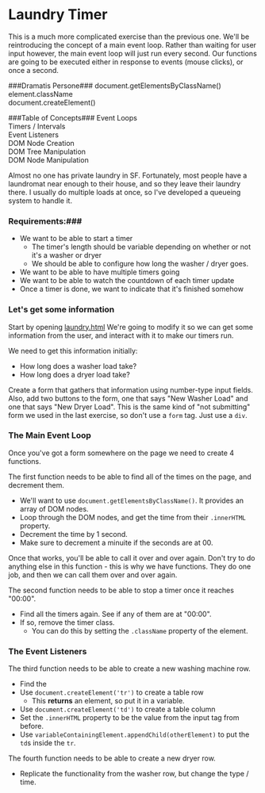 Laundry Timer
=============
This is a much more complicated exercise than the previous one. We'll be reintroducing the concept of a main event loop. Rather than waiting for user input however, the main event loop will just run every second. Our functions are going to be executed either in response to events (mouse clicks), or once a second.

###Dramatis Persone###
document.getElementsByClassName()  
element.className  
document.createElement()  
  

###Table of Concepts###
Event Loops  
Timers / Intervals  
Event Listeners  
DOM Node Creation  
DOM Tree Manipulation  
DOM Node Manipulation  


Almost no one has private laundry in SF. Fortunately, most people have a laundromat near enough to their house, and so they leave their laundry there. I usually do multiple loads at once, so I've developed a queueing system to handle it.  

### Requirements:###

- We want to be able to start a timer
	- The timer's length should be variable depending on whether or not it's a washer or dryer
	- We should be able to configure how long the washer / dryer goes.
- We want to be able to have multiple timers going
- We want to be able to watch the countdown of each timer update
- Once a timer is done, we want to indicate that it's finished somehow


### Let's get some information ###

Start by opening [laundry.html](https://github.com/hackbrightacademy/Javascript2/blob/master/laundry.html)
We're going to modify it so we can get some information from the user, and interact with it to make our timers run.

We need to get this information initially:
- How long does a washer load take?
- How long does a dryer load take?

Create a form that gathers that information using number-type input fields. Also, add two buttons to the form, one that says "New Washer Load" and one that says "New Dryer Load". This is the same kind of "not submitting" form we used in the last exercise, so don't use a `form` tag. Just use a `div`.  
  
### The Main Event Loop ###
Once you've got a form somewhere on the page we need to create 4 functions.  

The first function needs to be able to find all of the times on the page, and decrement them.    
- We'll want to use `document.getElementsByClassName()`. It provides an array of DOM nodes.  
- Loop through the DOM nodes, and get the time from their `.innerHTML` property.   
- Decrement the time by 1 second.  
- Make sure to decrement a minuite if the seconds are at 00.  

Once that works, you'll be able to call it over and over again. Don't try to do anything else in this function - this is why we have functions. They do one job, and then we can call them over and over again.  

The second function needs to be able to stop a timer once it reaches "00:00".  
- Find all the timers again. See if any of them are at "00:00".  
- If so, remove the timer class.   
	- You can do this by setting the `.className` property of the element.  

### The Event Listeners ###

The third function needs to be able to create a new washing machine row. 
- Find the 
- Use `document.createElement('tr')` to create a table row  
	- This **returns** an element, so put it in a variable.  
- Use `document.createElement('td')` to create a table column  
- Set the `.innerHTML` property to be the value from the input tag from before.  
- Use `variableContainingElement.appendChild(otherElement)` to put the `td`s inside the `tr`.  

The fourth function needs to be able to create a new dryer row.
- Replicate the functionality from the washer row, but change the type / time.


